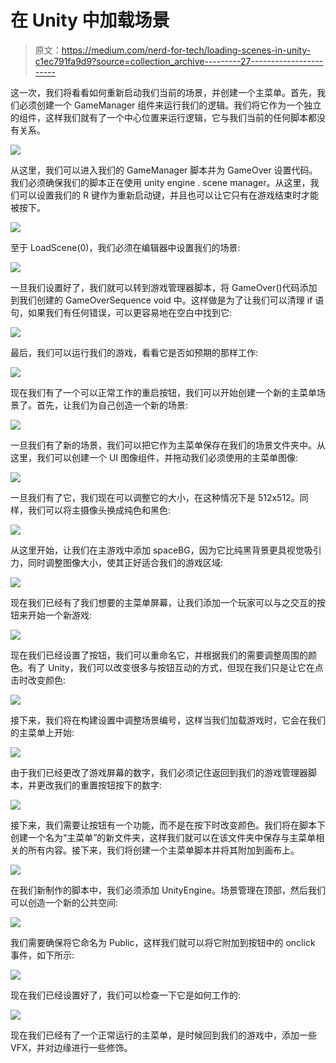 # 在 Unity 中加载场景

> 原文：<https://medium.com/nerd-for-tech/loading-scenes-in-unity-c1ec791fa9d9?source=collection_archive---------27----------------------->

这一次，我们将看看如何重新启动我们当前的场景，并创建一个主菜单。首先，我们必须创建一个 GameManager 组件来运行我们的逻辑。我们将它作为一个独立的组件，这样我们就有了一个中心位置来运行逻辑，它与我们当前的任何脚本都没有关系。

![](img/daeca808697b5b19dc322cbfbbcbfeb2.png)

从这里，我们可以进入我们的 GameManager 脚本并为 GameOver 设置代码。我们必须确保我们的脚本正在使用 unity engine . scene manager。从这里，我们可以设置我们的 R 键作为重新启动键，并且也可以让它只有在游戏结束时才能被按下。

![](img/fe42dbde4140d643b85a0852a5aa58ef.png)

至于 LoadScene(0)，我们必须在编辑器中设置我们的场景:

![](img/96de87ca1775eaeeb1c3338c7deb2e6b.png)

一旦我们设置好了，我们就可以转到游戏管理器脚本，将 GameOver()代码添加到我们创建的 GameOverSequence void 中。这样做是为了让我们可以清理 if 语句，如果我们有任何错误，可以更容易地在空白中找到它:

![](img/2288dc924f7bad9c5d4ee046926ebbcf.png)

最后，我们可以运行我们的游戏，看看它是否如预期的那样工作:

![](img/772a86675572c5b7a61171af7129ad84.png)

现在我们有了一个可以正常工作的重启按钮，我们可以开始创建一个新的主菜单场景了。首先，让我们为自己创造一个新的场景:

![](img/1b09dd617278cf70786df6a418ce1b27.png)

一旦我们有了新的场景，我们可以把它作为主菜单保存在我们的场景文件夹中。从这里，我们可以创建一个 UI 图像组件，并拖动我们必须使用的主菜单图像:

![](img/1867b6531012e833af663e7473274c43.png)

一旦我们有了它，我们现在可以调整它的大小，在这种情况下是 512x512。同样，我们可以将主摄像头换成纯色和黑色:

![](img/846d293afb765c96b560fb62c8b8aa67.png)

从这里开始，让我们在主游戏中添加 spaceBG，因为它比纯黑背景更具视觉吸引力，同时调整图像大小，使其正好适合我们的游戏区域:

![](img/0667bc8cb35098d9a16f036f5b9c5eb3.png)

现在我们已经有了我们想要的主菜单屏幕，让我们添加一个玩家可以与之交互的按钮来开始一个新游戏:

![](img/2cbcceaebd2628d4dea6460790ab6763.png)

现在我们已经设置了按钮，我们可以重命名它，并根据我们的需要调整周围的颜色。有了 Unity，我们可以改变很多与按钮互动的方式，但现在我们只是让它在点击时改变颜色:

![](img/4fb1eb4e87465af09f406137ec296b20.png)

接下来，我们将在构建设置中调整场景编号，这样当我们加载游戏时，它会在我们的主菜单上开始:

![](img/e110055033cdc480b1da719e0dc65494.png)

由于我们已经更改了游戏屏幕的数字，我们必须记住返回到我们的游戏管理器脚本，并更改我们的重置按钮按下的数字:

![](img/29dbf5acbb7243a3cab84c55a43076b1.png)

接下来，我们需要让按钮有一个功能，而不是在按下时改变颜色。我们将在脚本下创建一个名为“主菜单”的新文件夹，这样我们就可以在该文件夹中保存与主菜单相关的所有内容。接下来，我们将创建一个主菜单脚本并将其附加到画布上。

![](img/e9013ec96ebb6cd54482a5c7289893f2.png)

在我们新制作的脚本中，我们必须添加 UnityEngine。场景管理在顶部，然后我们可以创造一个新的公共空间:

![](img/03402d01aaf786d0342e468c0b2288e3.png)

我们需要确保将它命名为 Public，这样我们就可以将它附加到按钮中的 onclick 事件，如下所示:

![](img/f0dd985597f229309fab5bd19103c60d.png)

现在我们已经设置好了，我们可以检查一下它是如何工作的:

![](img/de96e028476cb78a3d3c2f2e0d6185f5.png)

现在我们已经有了一个正常运行的主菜单，是时候回到我们的游戏中，添加一些 VFX，并对边缘进行一些修饰。